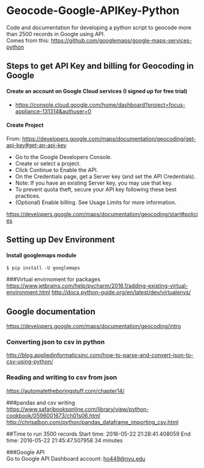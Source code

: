 # Geocode-Google-APIKey-Python
Code and documentation for developing a python script to geocode more than 2500 records in Google using API.  
Comes from this: https://github.com/googlemaps/google-maps-services-python

## Steps to get API Key and billing for Geocoding in Google  

#### Create an account on Google Cloud services (I signed up for free trial)  
- https://console.cloud.google.com/home/dashboard?project=focus-appliance-131314&authuser=0

#### Create Project  
From: https://developers.google.com/maps/documentation/geocoding/get-api-key#get-an-api-key  
- Go to the Google Developers Console.
- Create or select a project.
- Click Continue to Enable the API.
- On the Credentials page, get a Server key (and set the API Credentials). 
- Note: If you have an existing Server key, you may use that key.
- To prevent quota theft, secure your API key following these best practices.
- (Optional) Enable billing. See Usage Limits for more information.

https://developers.google.com/maps/documentation/geocoding/start#policies  

## Setting up Dev Environment  

#### Install googlemaps module  

    $ pip install -U googlemaps

###Virtual envirnoment for packages
https://www.jetbrains.com/help/pycharm/2016.1/adding-existing-virtual-environment.html
http://docs.python-guide.org/en/latest/dev/virtualenvs/

## Google documentation
https://developers.google.com/maps/documentation/geocoding/intro  

### Converting json to csv in python  
http://blog.appliedinformaticsinc.com/how-to-parse-and-convert-json-to-csv-using-python/  

### Reading and writing to csv from json  
https://automatetheboringstuff.com/chapter14/

###pandas and csv writing
https://www.safaribooksonline.com/library/view/python-cookbook/0596001673/ch01s06.html
http://chrisalbon.com/python/pandas_dataframe_importing_csv.html

##Time to run 3500 records
Start time: 2016-05-22 21:28:41.408059
End time: 2016-05-22 21:45:47.507958
34 minutes

###Google API  
Go to Google API Dashboard
account: ho449@nyu.edu